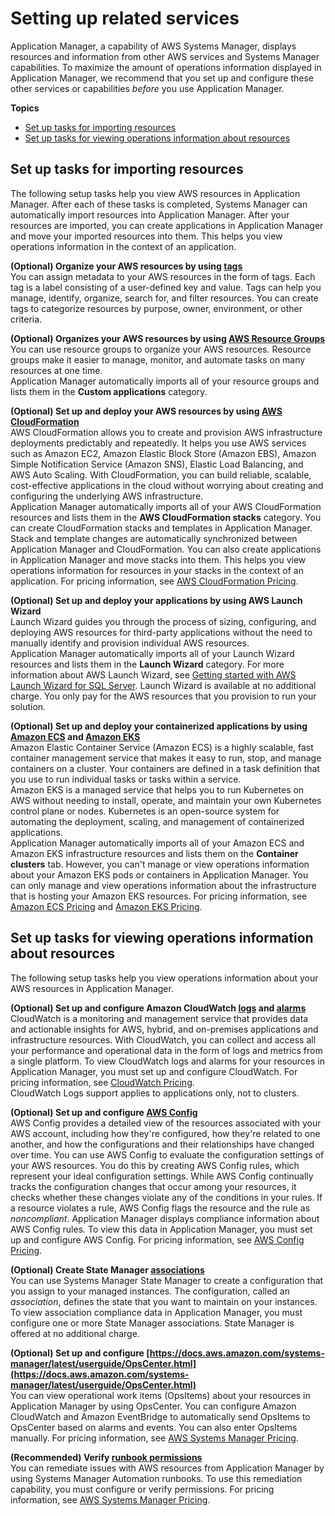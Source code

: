 # Setting up related services<a name="application-manager-getting-started-related-services"></a>

Application Manager, a capability of AWS Systems Manager, displays resources and information from other AWS services and Systems Manager capabilities\. To maximize the amount of operations information displayed in Application Manager, we recommend that you set up and configure these other services or capabilities *before* you use Application Manager\.

**Topics**
+ [Set up tasks for importing resources](#application-manager-getting-started-related-services-resources)
+ [Set up tasks for viewing operations information about resources](#application-manager-getting-started-related-services-information)

## Set up tasks for importing resources<a name="application-manager-getting-started-related-services-resources"></a>

The following setup tasks help you view AWS resources in Application Manager\. After each of these tasks is completed, Systems Manager can automatically import resources into Application Manager\. After your resources are imported, you can create applications in Application Manager and move your imported resources into them\. This helps you view operations information in the context of an application\.

**\(Optional\) Organize your AWS resources by using [tags](https://docs.aws.amazon.com/systems-manager/latest/userguide/tagging-resources.html)**  
You can assign metadata to your AWS resources in the form of tags\. Each tag is a label consisting of a user\-defined key and value\. Tags can help you manage, identify, organize, search for, and filter resources\. You can create tags to categorize resources by purpose, owner, environment, or other criteria\.

**\(Optional\) Organizes your AWS resources by using [AWS Resource Groups](https://docs.aws.amazon.com/ARG/latest/userguide/welcome.html)**  
You can use resource groups to organize your AWS resources\. Resource groups make it easier to manage, monitor, and automate tasks on many resources at one time\.  
Application Manager automatically imports all of your resource groups and lists them in the **Custom applications** category\.

**\(Optional\) Set up and deploy your AWS resources by using [AWS CloudFormation](https://docs.aws.amazon.com/AWSCloudFormation/latest/UserGuide/Welcome.html)**  
AWS CloudFormation allows you to create and provision AWS infrastructure deployments predictably and repeatedly\. It helps you use AWS services such as Amazon EC2, Amazon Elastic Block Store \(Amazon EBS\), Amazon Simple Notification Service \(Amazon SNS\), Elastic Load Balancing, and AWS Auto Scaling\. With CloudFormation, you can build reliable, scalable, cost\-effective applications in the cloud without worrying about creating and configuring the underlying AWS infrastructure\.   
Application Manager automatically imports all of your AWS CloudFormation resources and lists them in the **AWS CloudFormation stacks** category\. You can create CloudFormation stacks and templates in Application Manager\. Stack and template changes are automatically synchronized between Application Manager and CloudFormation\. You can also create applications in Application Manager and move stacks into them\. This helps you view operations information for resources in your stacks in the context of an application\. For pricing information, see [AWS CloudFormation Pricing](https://aws.amazon.com/cloudformation/pricing/)\.

**\(Optional\) Set up and deploy your applications by using AWS Launch Wizard**  
Launch Wizard guides you through the process of sizing, configuring, and deploying AWS resources for third\-party applications without the need to manually identify and provision individual AWS resources\.  
Application Manager automatically imports all of your Launch Wizard resources and lists them in the **Launch Wizard** category\. For more information about AWS Launch Wizard, see [Getting started with AWS Launch Wizard for SQL Server](https://docs.aws.amazon.com/launchwizard/latest/userguide/launch-wizard-getting-started.html)\. Launch Wizard is available at no additional charge\. You only pay for the AWS resources that you provision to run your solution\.

**\(Optional\) Set up and deploy your containerized applications by using [Amazon ECS](https://docs.aws.amazon.com/AmazonECS/latest/developerguide/) and [Amazon EKS](https://docs.aws.amazon.com/eks/latest/userguide/what-is-eks.html)**  
Amazon Elastic Container Service \(Amazon ECS\) is a highly scalable, fast container management service that makes it easy to run, stop, and manage containers on a cluster\. Your containers are defined in a task definition that you use to run individual tasks or tasks within a service\.   
Amazon EKS is a managed service that helps you to run Kubernetes on AWS without needing to install, operate, and maintain your own Kubernetes control plane or nodes\. Kubernetes is an open\-source system for automating the deployment, scaling, and management of containerized applications\.   
Application Manager automatically imports all of your Amazon ECS and Amazon EKS infrastructure resources and lists them on the **Container clusters** tab\. However, you can't manage or view operations information about your Amazon EKS pods or containers in Application Manager\. You can only manage and view operations information about the infrastructure that is hosting your Amazon EKS resources\. For pricing information, see [Amazon ECS Pricing](https://aws.amazon.com/ecs/pricing/) and [Amazon EKS Pricing](https://aws.amazon.com/eks/pricing/)\.

## Set up tasks for viewing operations information about resources<a name="application-manager-getting-started-related-services-information"></a>

The following setup tasks help you view operations information about your AWS resources in Application Manager\.

**\(Optional\) Set up and configure Amazon CloudWatch [logs](https://docs.aws.amazon.com/AmazonCloudWatch/latest/logs/CWL_GettingStarted.html) and [alarms](https://docs.aws.amazon.com/AmazonCloudWatch/latest/monitoring/GettingStarted.html)**  
CloudWatch is a monitoring and management service that provides data and actionable insights for AWS, hybrid, and on\-premises applications and infrastructure resources\. With CloudWatch, you can collect and access all your performance and operational data in the form of logs and metrics from a single platform\. To view CloudWatch logs and alarms for your resources in Application Manager, you must set up and configure CloudWatch\. For pricing information, see [CloudWatch Pricing](https://aws.amazon.com/cloudwatch/pricing/)\.  
CloudWatch Logs support applies to applications only, not to clusters\.

**\(Optional\) Set up and configure [AWS Config](https://docs.aws.amazon.com/config/latest/developerguide/getting-started.html)**  
AWS Config provides a detailed view of the resources associated with your AWS account, including how they're configured, how they're related to one another, and how the configurations and their relationships have changed over time\. You can use AWS Config to evaluate the configuration settings of your AWS resources\. You do this by creating AWS Config rules, which represent your ideal configuration settings\. While AWS Config continually tracks the configuration changes that occur among your resources, it checks whether these changes violate any of the conditions in your rules\. If a resource violates a rule, AWS Config flags the resource and the rule as *noncompliant*\. Application Manager displays compliance information about AWS Config rules\. To view this data in Application Manager, you must set up and configure AWS Config\. For pricing information, see [AWS Config Pricing](https://aws.amazon.com/config/pricing/)\.

**\(Optional\) Create State Manager [associations](https://docs.aws.amazon.com/systems-manager/latest/userguide/systems-manager-state.html)**  
You can use Systems Manager State Manager to create a configuration that you assign to your managed instances\. The configuration, called an *association*, defines the state that you want to maintain on your instances\. To view association compliance data in Application Manager, you must configure one or more State Manager associations\. State Manager is offered at no additional charge\.

**\(Optional\) Set up and configure [https://docs.aws.amazon.com/systems-manager/latest/userguide/OpsCenter.html](https://docs.aws.amazon.com/systems-manager/latest/userguide/OpsCenter.html)**  
You can view operational work items \(OpsItems\) about your resources in Application Manager by using OpsCenter\. You can configure Amazon CloudWatch and Amazon EventBridge to automatically send OpsItems to OpsCenter based on alarms and events\. You can also enter OpsItems manually\. For pricing information, see [AWS Systems Manager Pricing](https://aws.amazon.com/systems-manager/pricing/)\.

**\(Recommended\) Verify [runbook permissions](https://docs.aws.amazon.com/systems-manager/latest/userguide/automation-setup.html)**  
You can remediate issues with AWS resources from Application Manager by using Systems Manager Automation runbooks\. To use this remediation capability, you must configure or verify permissions\. For pricing information, see [AWS Systems Manager Pricing](https://aws.amazon.com/systems-manager/pricing/)\.